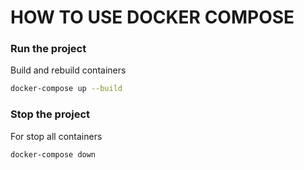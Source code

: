 # HOW TO USE DOCKER COMPOSE

### Run the project

Build and rebuild containers

```bash
docker-compose up --build
```

### Stop the project

For stop all containers
```bash
docker-compose down
```